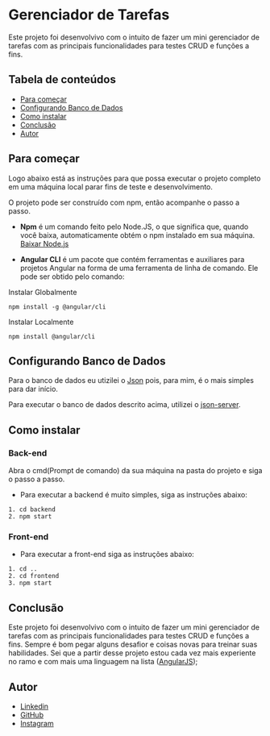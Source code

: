 # Gerenciador de Tarefas

Este projeto foi desenvolvivo com o intuito de fazer um mini gerenciador de tarefas com as principais funcionalidades para testes CRUD e funções a fins.

## Tabela de conteúdos

<a name='ancora'></a>
- [Para começar](#ancora1)
- [Configurando Banco de Dados](#ancora2)
- [Como instalar](#ancora3)
- [Conclusão](#ancora4)
- [Autor](#ancora5)

<a id="ancora1"></a>

## Para começar

Logo abaixo está as instruções para que possa executar o projeto completo em uma máquina local parar fins de teste e desenvolvimento. 

O projeto pode ser construído com npm, então acompanhe o passo a passo.

* **Npm** é um comando feito pelo Node.JS, o que significa que, quando você baixa, automaticamente obtém o npm instalado em sua máquina. [Baixar Node.js](https://nodejs.org/en/download/)

* **Angular CLI** é um pacote que contém ferramentas e auxiliares para projetos Angular na forma de uma ferramenta de linha de comando. Ele pode ser obtido pelo comando: 

Instalar Globalmente
```
npm install -g @angular/cli
```

Instalar Localmente
```
npm install @angular/cli
```

<a id="ancora2"></a>

## Configurando Banco de Dados

Para o banco de dados eu utizilei o [Json](https://www.json.org/json-en.html) pois, para mim, é o mais simples para dar início.

Para executar o banco de dados descrito acima, utilizei o [json-server](https://github.com/typicode/json-server).


<a id="ancora3"></a>

## Como instalar

### Back-end

Abra o cmd(Prompt de comando) da sua máquina na pasta do projeto e siga o passo a passo.

* Para executar a backend é muito simples, siga as instruções abaixo:

```
1. cd backend
2. npm start
```

### Front-end

* Para executar a front-end siga as instruções abaixo:

```
1. cd ..
2. cd frontend
3. npm start
```

<a id="ancora4"></a>

## Conclusão

Este projeto foi desenvolvivo com o intuito de fazer um mini gerenciador de tarefas com as principais funcionalidades para testes CRUD e funções a fins. Sempre é bom pegar alguns desafior e coisas novas para treinar suas habilidades. Sei que a partir desse projeto estou cada vez mais experiente no ramo e com mais uma linguagem na lista ([AngularJS](https://angular.io/));

<a id="ancora4"></a>

## Autor

* [Linkedin](https://www.linkedin.com/in/gabriel-albuquerque1926/)
* [GitHub](https://github.com/GabrielAlbuquerque19)
* [Instagram](https://www.instagram.com/felipe.vish/)

